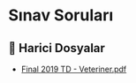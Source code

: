 # Sınav Soruları


<!--Index-->

## 📂 Harici Dosyalar

- [Final 2019 TD - Veteriner.pdf](./Final%202019%20TD%20-%20Veteriner.pdf)


<!--Index-->

